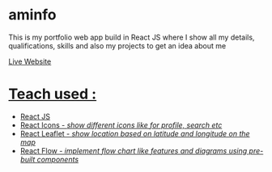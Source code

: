 # aminfo

<p>This is my portfolio web app build in React JS where I show all my details, qualifications, skills and also my projects to get an idea about me</p>

<a href="https://aminfo.onrender.com"><u>Live Website</u></p>

<h1>Teach used : </h1>
<ul>
<li>React JS</li>
<li>React Icons - <i>show different icons like for profile, search etc</i></li>
<li>React Leaflet - <i>show location based on latitude and longitude on the map</i></li>
<li>React Flow - <i>implement flow chart like features and diagrams using pre-built components</i></li>
</ul>
